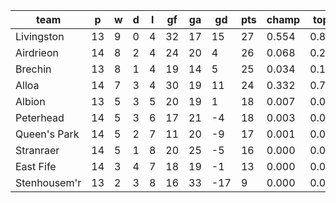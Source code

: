 |     team     | p  | w | d | l | gf | ga | gd  | pts | champ | top2  | top3  | top4  |  5-7  | bot4  | bot3  | bot2  |
|--------------|----|---|---|---|----|----|-----|-----|-------|-------|-------|-------|-------|-------|-------|-------|
| Livingston   | 13 | 9 | 0 | 4 | 32 | 17 |  15 |  27 | 0.554 | 0.832 | 0.943 | 0.982 | 0.018 | 0.001 | 0.000 | 0.000|
| Airdrieon    | 14 | 8 | 2 | 4 | 24 | 20 |   4 |  26 | 0.068 | 0.234 | 0.529 | 0.754 | 0.228 | 0.048 | 0.018 | 0.006|
| Brechin      | 13 | 8 | 1 | 4 | 19 | 14 |   5 |  25 | 0.034 | 0.138 | 0.360 | 0.622 | 0.335 | 0.101 | 0.043 | 0.014|
| Alloa        | 14 | 7 | 3 | 4 | 30 | 19 |  11 |  24 | 0.332 | 0.720 | 0.890 | 0.962 | 0.037 | 0.004 | 0.001 | 0.000|
| Albion       | 13 | 5 | 3 | 5 | 20 | 19 |   1 |  18 | 0.007 | 0.043 | 0.136 | 0.300 | 0.545 | 0.290 | 0.156 | 0.064|
| Peterhead    | 14 | 5 | 3 | 6 | 17 | 21 |  -4 |  18 | 0.003 | 0.021 | 0.084 | 0.197 | 0.573 | 0.412 | 0.231 | 0.101|
| Queen's Park | 14 | 5 | 2 | 7 | 11 | 20 |  -9 |  17 | 0.001 | 0.005 | 0.021 | 0.068 | 0.436 | 0.701 | 0.496 | 0.265|
| Stranraer    | 14 | 5 | 1 | 8 | 20 | 25 |  -5 |  16 | 0.000 | 0.004 | 0.018 | 0.057 | 0.401 | 0.727 | 0.542 | 0.300|
| East Fife    | 14 | 3 | 4 | 7 | 18 | 19 |  -1 |  13 | 0.000 | 0.003 | 0.019 | 0.059 | 0.407 | 0.723 | 0.535 | 0.315|
| Stenhousem'r | 13 | 2 | 3 | 8 | 16 | 33 | -17 |   9 | 0.000 | 0.000 | 0.000 | 0.001 | 0.022 | 0.992 | 0.977 | 0.936|
